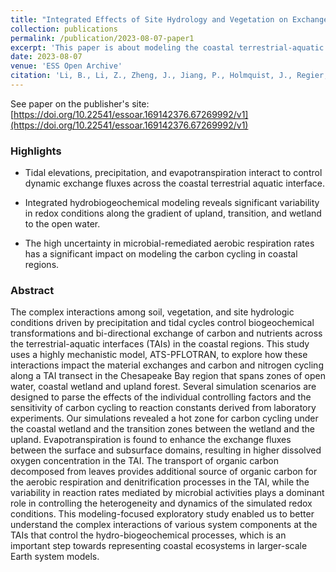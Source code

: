 ```yaml
---
title: "Integrated Effects of Site Hydrology and Vegetation on Exchange Fluxes and Nutrient Cycling at a Coastal Terrestrial-Aquatic Interface"
collection: publications
permalink: /publication/2023-08-07-paper1
excerpt: 'This paper is about modeling the coastal terrestrial-aquatic interface using the hydro-biogeochemical model ATS-PFLOTRAN'
date: 2023-08-07
venue: 'ESS Open Archive'
citation: 'Li, B., Li, Z., Zheng, J., Jiang, P., Holmquist, J., Regier, P., ... & Myers-Pigg, A. (2023). Integrated Effects of Site Hydrology and Vegetation on Exchange Fluxes and Nutrient Cycling at a Coastal Terrestrial-Aquatic Interface. Authorea Preprints. doi: https://doi.org/10.22541/essoar.169142376.67269992/v1'
---
```


See paper on the publisher's site: [https://doi.org/10.22541/essoar.169142376.67269992/v1](https://doi.org/10.22541/essoar.169142376.67269992/v1)

### Highlights

* Tidal elevations, precipitation, and evapotranspiration interact to control dynamic
exchange fluxes across the coastal terrestrial aquatic interface.

* Integrated hydrobiogeochemical modeling reveals significant variability in redox
conditions along the gradient of upland, transition, and wetland to the open water.

* The high uncertainty in microbial-remediated aerobic respiration rates has a significant impact on modeling the carbon cycling in coastal regions.


### Abstract

The complex interactions among soil, vegetation, and site hydrologic conditions driven by precipitation and tidal cycles control biogeochemical transformations and bi-directional exchange of carbon and nutrients across the terrestrial-aquatic interfaces (TAIs) in the coastal regions. This study uses a highly mechanistic model, ATS-PFLOTRAN, to explore how these interactions impact the material exchanges and carbon and nitrogen cycling along a TAI transect in the Chesapeake Bay region that spans zones of open water, coastal wetland and upland forest. Several simulation scenarios are designed to parse the effects of the individual controlling factors and the sensitivity of carbon cycling to reaction constants derived from laboratory experiments. Our simulations revealed a hot zone for carbon cycling under the coastal wetland and the transition zones between the wetland and the upland. Evapotranspiration is found to enhance the exchange fluxes between the surface and subsurface domains, resulting in higher dissolved oxygen concentration in the TAI. The transport of organic carbon decomposed from leaves provides additional source of organic carbon for the aerobic respiration and denitrification processes in the TAI, while the variability in reaction rates mediated by microbial activities plays a dominant role in controlling the heterogeneity and dynamics of the simulated redox conditions. This modeling-focused exploratory study enabled us to better understand the complex interactions of various system components at the TAIs that control the hydro-biogeochemical processes, which is an important step towards representing coastal ecosystems in larger-scale Earth system models.
